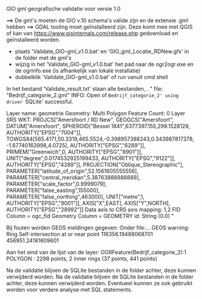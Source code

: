 GIO gml geografische validatie voor versie 1.0

==> De gml's moeten de GIO v.10 schema's valide zijn en de extensie .gml hebben
==> GDAL tooling moet geïnstalleerd zijn. Deze komt mee met QGIS of kan van https://www.gisinternals.com/release.php gedownload en geïnstalleerd worden.

- plaats 'Validate_GIO-gml_v1.0.bat' en 'GIO_gml_Locatie_RDNew.gfs' in de folder met de gml's
- wijzig in het 'Validate_GIO-gml_v1.0.bat' het pad naar de ogr2ogr.exe en de ogrinfo.exe (is afhankelijk van lokale installatie)
- dubbelklik 'Validate_GIO-gml_v1.0.bat' of run vanuit cmd shell

In het bestand 'Validate_result.txt' staan alle bestanden, .
"
file: "Bedrijf_categorie_2.gml"
INFO: Open of `Bedrijf_categorie_2'
      using driver `SQLite' successful.

Layer name: geometrie
Geometry: Multi Polygon
Feature Count: 0
Layer SRS WKT:
PROJCS["Amersfoort / RD New",
    GEOGCS["Amersfoort",
        DATUM["Amersfoort",
            SPHEROID["Bessel 1841",6377397.155,299.1528128,
                AUTHORITY["EPSG","7004"]],
            TOWGS84[565.4171,50.3319,465.5524,-0.398957388243,0.343987817378,-1.87740163998,4.0725],
            AUTHORITY["EPSG","6289"]],
        PRIMEM["Greenwich",0,
            AUTHORITY["EPSG","8901"]],
        UNIT["degree",0.0174532925199433,
            AUTHORITY["EPSG","9122"]],
        AUTHORITY["EPSG","4289"]],
    PROJECTION["Oblique_Stereographic"],
    PARAMETER["latitude_of_origin",52.1561605555556],
    PARAMETER["central_meridian",5.38763888888889],
    PARAMETER["scale_factor",0.9999079],
    PARAMETER["false_easting",155000],
    PARAMETER["false_northing",463000],
    UNIT["metre",1,
        AUTHORITY["EPSG","9001"]],
    AXIS["X",EAST],
    AXIS["Y",NORTH],
    AUTHORITY["EPSG","28992"]]
Data axis to CRS axis mapping: 1,2
FID Column = ogc_fid
Geometry Column = GEOMETRY
id: String (0.0)
"

Bij fouten worden GEOS meldingen gegeven:
Onder file:...
GEOS warning: Ring Self-intersection at or near point 116356.19488068701 456951.24181609601

Aan het eind van de lijst van de layer:
OGRFeature(Bedrijf_categorie_2):1
  POLYGON : 2298 points, 2 inner rings (37 points, 441 points)

Na de validatie blijven de SQLite bestanden in de folder achter, deze kunnen verwijderd worden.
Na de validatie blijven de SQLite bestanden in de folder achter, deze kunnen verwijderd worden.
Eventueel kunnen ze ook gebruikt worden voor verdere analyse met SQL statements.